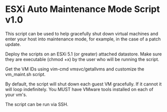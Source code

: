 ESXi Auto Maintenance Mode Script v1.0
======================================

This script can be used to help gracefully shut down virtual machines and enter your host into maintenance mode, for example, in the case of a patch update.

Deploy the scripts on an ESXi 5.1 (or greater) attached datastore.  Make sure they are executable (chmod +x) by the user who will be running the script.

Get the VM IDs using vim-cmd vmsvc/getallvms and customize the vm_maint.sh script.

By default, the script will shut down each guest VM gracefully. If it cannot it will loop indefinitely. You MUST have VMware tools installed on each of your vm's.

The script can be run via SSH.

